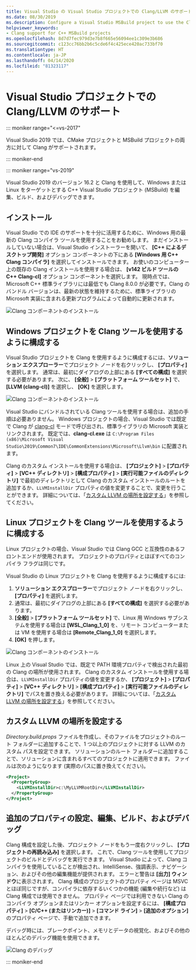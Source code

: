 ```yaml
---
title: Visual Studio の Visual Studio プロジェクトでの Clang/LLVM のサポート
ms.date: 08/30/2019
ms.description: Configure a Visual Studio MSBuild project to use the Clang/LLVM toolchain.
helpviewer_keywords:
- Clang support for C++ MSBuild projects
ms.openlocfilehash: 8d7d7fec979d3e7b8f665e56094ee1c309e3b686
ms.sourcegitcommit: c123cc76bb2b6c5cde6f4c425ece420ac733bf70
ms.translationtype: HT
ms.contentlocale: ja-JP
ms.lasthandoff: 04/14/2020
ms.locfileid: "81323117"
---
```

# <a name="clangllvm-support-in-visual-studio-projects"></a>Visual Studio プロジェクトでの Clang/LLVM のサポート

::: moniker range="<=vs-2017"

Visual Studio 2019 では、CMake プロジェクトと MSBuild プロジェクトの両方に対して Clang がサポートされます。

::: moniker-end

::: moniker range="vs-2019"

Visual Studio 2019 のバージョン 16.2 と Clang を使用して、Windows または Linux をターゲットとする C++ Visual Studio プロジェクト (MSBuild) を編集、ビルド、およびデバッグできます。

## <a name="install"></a>インストール

Visual Studio での IDE のサポートを十分に活用するために、Windows 用の最新の Clang コンパイラ ツールを使用することをお勧めします。 まだインストールしていない場合は、Visual Studio インストーラーを開いて、 **[C++ によるデスクトップ開発]** オプション コンポーネントの下にある **[Windows 用 C++ Clang コンパイラ]** を選択してインストールできます。 お使いのコンピューター上の既存の Clang インストールを使用する場合は、 **[v142 ビルド ツールの C++ Clang-cl]** オプション コンポーネントを選択します。 現時点では、Microsoft C++ 標準ライブラリには最低でも Clang 8.0.0 が必要です。Clang のバンドル バージョンは、最新の状態を維持するために、標準ライブラリの Microsoft 実装に含まれる更新プログラムによって自動的に更新されます。

![Clang コンポーネントのインストール](media/clang-install-vs2019.png)

## <a name="configure-a-windows-project-to-use-clang-tools"></a>Windows プロジェクトを Clang ツールを使用するように構成する

Visual Studio プロジェクトを Clang を使用するように構成するには、**ソリューション エクスプローラー**でプロジェクト ノードを右クリックし、 **[プロパティ]** を選択します。 通常は、最初にダイアログの上部にある **[すべての構成]** を選択する必要があります。 次に、 **[全般]**  >  **[プラットフォーム ツールセット]** で、 **[LLVM (clang-cl)]** を選択し、 **[OK]** を選択します。

![Clang コンポーネントのインストール](media/clang-msbuild-prop-page.png)

Visual Studio にバンドルされている Clang ツールを使用する場合は、追加の手順は必要ありません。 Windows プロジェクトの場合、Visual Studio では既定で Clang が [clang-cl](https://llvm.org/devmtg/2014-04/PDFs/Talks/clang-cl.pdf) モードで呼び出され、標準ライブラリの Microsoft 実装とリンクされます。 既定では、**clang-cl.exe** は `C:\Program Files (x86)\Microsoft Visual Studio\2019\Common7\IDE\CommonExtensions\Microsoft\Llvm\bin` に配置されます。

Clang のカスタム インストールを使用する場合は、 **[プロジェクト]**  >  **[プロパティ]**  >  **[VC++ ディレクトリ]**  >  **[構成プロパティ]**  >  **[実行可能ファイルのディレクトリ]** で最初のディレクトリとして Clang のカスタム インストールのルートを追加するか、`LLVMInstallDir` プロパティの値を変更することで、変更を行うことができます。 詳細については、「[カスタム LLVM の場所を設定する](#custom_llvm_location)」を参照してください。

## <a name="configure-a-linux-project-to-use-clang-tools"></a>Linux プロジェクトを Clang ツールを使用するように構成する

Linux プロジェクトの場合、Visual Studio では Clang GCC と互換性のあるフロントエンドが使用されます。 プロジェクトのプロパティとほぼすべてのコンパイラ フラグは同じです。

Visual Studio の Linux プロジェクトを Clang を使用するように構成するには:

1. **ソリューション エクスプローラー**でプロジェクト ノードを右クリックし、 **[プロパティ]** を選択します。
1. 通常は、最初にダイアログの上部にある **[すべての構成]** を選択する必要があります。
1. **[全般]** > **[プラットフォーム ツールセット]** で、Linux 用 Windows サブシステムを使用する場合は **[WSL_Clang_1_0]** を、リモート コンピューターまたは VM を使用する場合は **[Remote_Clang_1_0]** を選択します。
1. **[OK]** を押します。

![Clang コンポーネントのインストール](media/clang-msbuild-prop-page.png)

Linux 上の Visual Studio では、既定で PATH 環境プロパティで検出された最初の Clang の場所が使用されます。 Clang のカスタム インストールを使用する場合は、`LLVMInstallDir` プロパティの値を変更するか、 **[プロジェクト]**  >  **[プロパティ]**  >  **[VC++ ディレクトリ]**  >  **[構成プロパティ]**  >  **[実行可能ファイルのディレクトリ]** でパスを置き換える必要があります。 詳細については、「[カスタム LLVM の場所を設定する](#custom_llvm_location)」を参照してください。

## <a name="set-a-custom-llvm-location"></a><a name="custom_llvm_location"></a> カスタム LLVM の場所を設定する

*Directory.build.props* ファイルを作成し、そのファイルをプロジェクトのルート フォルダーに追加することで、1 つ以上のプロジェクトに対する LLVM のカスタム パスを設定できます。 ソリューションのルート フォルダーに追加することで、ソリューションに含まれるすべてのプロジェクトに適用できます。 ファイルは次のようになります (実際のパスに置き換えてください)。

```xml
<Project>
  <PropertyGroup>
    <LLVMInstallDir>c:\MyLLVMRootDir</LLVMInstallDir>
  </PropertyGroup>
</Project>
```

## <a name="set-additional-properties-edit-build-and-debug"></a>追加のプロパティの設定、編集、ビルド、およびデバッグ

Clang 構成を設定した後、プロジェクト ノードをもう一度右クリックし、 **[プロジェクトの再読み込み]** を選択します。 これで、Clang ツールを使用してプロジェクトのビルドとデバッグを実行できます。 Visual Studio によって、Clang コンパイラを使用していることが検出され、IntelliSense、強調表示、ナビゲーション、およびその他の編集機能が提供されます。 エラーと警告は **[出力] ウィンドウ**に表示されます。 Clang 構成のプロジェクトのプロパティ ページは MSVC とほぼ同じですが、コンパイラに依存するいくつかの機能 (編集や続行など) は Clang 構成では使用できません。 プロパティ ページでは利用できない Clang のコンパイラ オプションまたはリンカー オプションを設定するには、 **[構成プロパティ]**  >  **[C/C++ (またはリンカー)]**  >  **[コマンド ライン]**  >  **[追加のオプション]** のプロパティ ページで、手動で追加できます。

デバッグ時には、ブレークポイント、メモリとデータの視覚化、およびその他のほとんどのデバッグ機能を使用できます。  

![Clang のデバッグ](media/clang-debug-msbuild.png)

::: moniker-end
